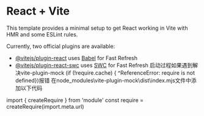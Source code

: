 # React + Vite

This template provides a minimal setup to get React working in Vite with HMR and some ESLint rules.

Currently, two official plugins are available:

- [@vitejs/plugin-react](https://github.com/vitejs/vite-plugin-react/blob/main/packages/plugin-react/README.md) uses [Babel](https://babeljs.io/) for Fast Refresh
- [@vitejs/plugin-react-swc](https://github.com/vitejs/vite-plugin-react-swc) uses [SWC](https://swc.rs/) for Fast Refresh
启动过程如果遇到解决vite-plugin-mock (if (!require.cache) { ^ReferenceError: require is not defined})报错
在node_modules\vite-plugin-mock\dist\index.mjs文件中添加以下代码

import { createRequire } from 'module'
const require = createRequire(import.meta.url)